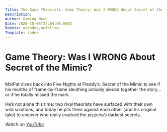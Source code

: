 ```yaml
---
Title: The Game Theorists: Game Theory: Was I WRONG About Secret of the Mimic?
Description: 
Author: Gaming News
Date: 2025-10-05T22:04:05.000Z
Robots: noindex,nofollow
Template: index
---
```

<h1>
  
  
  Game Theory: Was I WRONG About Secret of the Mimic?
</h1>

<p>MatPat dives back into Five Nights at Freddy’s: Secret of the Mimic to see if his months of frame-by-frame sleuthing actually pieced together the story… or if he totally missed the mark.  </p>

<p>He’s not alone this time: two rival theorists have surfaced with their own wild solutions, and today he pits them against each other (and his original take) to uncover who really cracked the pizzeria’s darkest secrets.</p>

<p><em>Watch on <a href="https://www.youtube.com/watch?v=IzCoygNlibc" rel="noopener noreferrer">YouTube</a></em></p>

